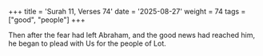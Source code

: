 +++
title = 'Surah 11, Verses 74'
date = '2025-08-27'
weight = 74
tags = ["good", "people"]
+++

Then after the fear had left Abraham, and the good news had reached him, he began to plead with Us for the people of Lot.